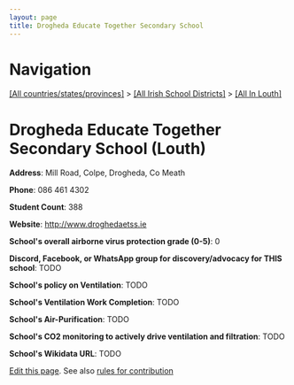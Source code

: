 ```yaml
---
layout: page
title: Drogheda Educate Together Secondary School
---
```

# Navigation

[[All countries/states/provinces]](../../..) > [[All Irish School Districts]](../..) > [[All In Louth]](..)

# Drogheda Educate Together Secondary School (Louth)

**Address**: Mill Road, Colpe, Drogheda, Co Meath

**Phone**: 086 461 4302

**Student Count**: 388

**Website**: <http://www.droghedaetss.ie>

**School's overall airborne virus protection grade (0-5)**: 0

**Discord, Facebook, or WhatsApp group for discovery/advocacy for THIS school**: TODO

**School's policy on Ventilation**: TODO

**School's Ventilation Work Completion**: TODO

**School's Air-Purification**: TODO

**School's CO2 monitoring to actively drive ventilation and filtration**: TODO

**School's Wikidata URL**: TODO


[Edit this page](https://github.com/ventilate-schools/Ireland/edit/main/./Louth/Drogheda_Educate_Together_Secondary_School.md). See also [rules for contribution](../../../contribution-rules/)